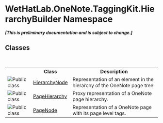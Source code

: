 # WetHatLab.OneNote.TaggingKit.HierarchyBuilder Namespace
 _**\[This is preliminary documentation and is subject to change.\]**_

## Classes
&nbsp;<table><tr><th></th><th>Class</th><th>Description</th></tr><tr><td>![Public class](media/pubclass.gif "Public class")</td><td><a href="f01a25b1-a2fc-25d2-ee15-630216a9c12e.md">HierarchyNode</a></td><td>
Representation of an element in the hierarchy of the OneNote page tree.</td></tr><tr><td>![Public class](media/pubclass.gif "Public class")</td><td><a href="be4597ec-efdc-59c8-8477-7519318b8602.md">PageHierarchy</a></td><td>
Proxy representation of a OneNote page hierarchy.</td></tr><tr><td>![Public class](media/pubclass.gif "Public class")</td><td><a href="0d8ed3e9-a495-7ffc-8e7a-1b49391c2657.md">PageNode</a></td><td>
Representation of a OneNote page with its page level tags.</td></tr></table>&nbsp;
